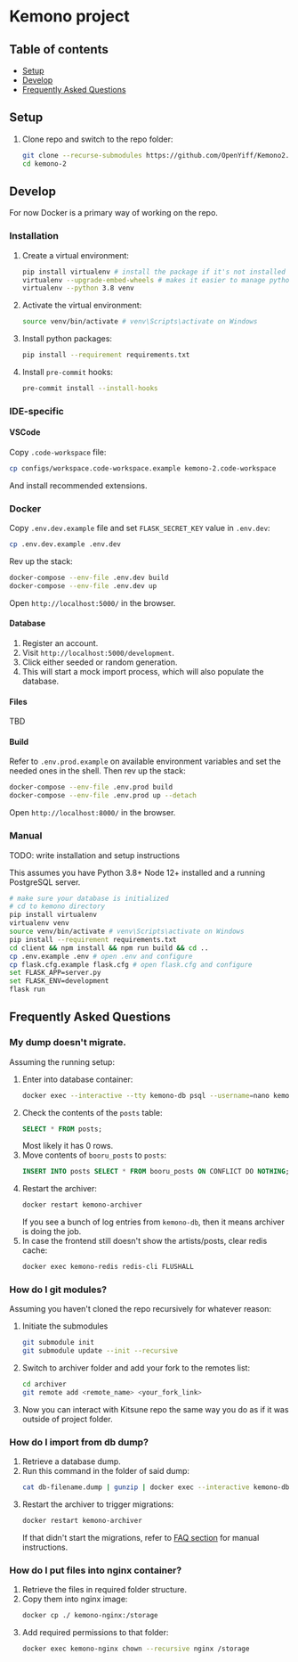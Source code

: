 # Kemono project

## Table of contents
- [Setup](#setup)
- [Develop](#develop)
- [Frequently Asked Questions](#frequently-asked-questions)

## Setup
1. Clone repo and switch to the repo folder:
    ```sh
    git clone --recurse-submodules https://github.com/OpenYiff/Kemono2.git kemono-2
    cd kemono-2
    ```

## Develop
For now Docker is a primary way of working on the repo.

### Installation
1. Create a virtual environment:
    ```sh
    pip install virtualenv # install the package if it's not installed
    virtualenv --upgrade-embed-wheels # makes it easier to manage python versions
    virtualenv --python 3.8 venv
    ```

2. Activate the virtual environment:
    ```sh
    source venv/bin/activate # venv\Scripts\activate on Windows
    ```

3. Install python packages:
    ```sh
    pip install --requirement requirements.txt
    ```

4. Install `pre-commit` hooks:
    ```sh
    pre-commit install --install-hooks
    ````

### IDE-specific

#### VSCode
Copy `.code-workspace` file:
```sh
cp configs/workspace.code-workspace.example kemono-2.code-workspace
```
And install recommended extensions.

### Docker
Copy `.env.dev.example` file and set `FLASK_SECRET_KEY` value in `.env.dev`:
```sh
cp .env.dev.example .env.dev
```
Rev up the stack:
```sh
docker-compose --env-file .env.dev build
docker-compose --env-file .env.dev up
```
Open `http://localhost:5000/` in the browser.

#### Database
1. Register an account.
2. Visit `http://localhost:5000/development`.
3. Click either seeded or random generation.
4. This will start a mock import process, which will also populate the database.

#### Files
TBD

#### Build
Refer to `.env.prod.example` on available environment variables and set the needed ones in the shell.
Then rev up the stack:
```sh
docker-compose --env-file .env.prod build
docker-compose --env-file .env.prod up --detach
```

Open `http://localhost:8000/` in the browser.

### Manual
TODO: write installation and setup instructions

This assumes you have Python 3.8+ Node 12+ installed and a running PostgreSQL server.
```sh
# make sure your database is initialized
# cd to kemono directory
pip install virtualenv
virtualenv venv
source venv/bin/activate # venv\Scripts\activate on Windows
pip install --requirement requirements.txt
cd client && npm install && npm run build && cd ..
cp .env.example .env # open .env and configure
cp flask.cfg.example flask.cfg # open flask.cfg and configure
set FLASK_APP=server.py
set FLASK_ENV=development
flask run
```

## Frequently Asked Questions

### __My dump doesn't migrate.__
Assuming the running setup:

1. Enter into database container:
    ```sh
    docker exec --interactive --tty kemono-db psql --username=nano kemonodb
    ```
2. Check the contents of the `posts` table:
    ```sql
    SELECT * FROM posts;
    ```
    Most likely it has 0 rows.
3. Move contents of `booru_posts` to `posts`:
    ```sql
    INSERT INTO posts SELECT * FROM booru_posts ON CONFLICT DO NOTHING;
    ```
4. Restart the archiver:
    ```sh
    docker restart kemono-archiver
    ```
    If you see a bunch of log entries from `kemono-db`, then it means archiver is doing the job.
5. In case the frontend still doesn't show the artists/posts, clear redis cache:
    ```sh
    docker exec kemono-redis redis-cli FLUSHALL
    ```
### __How do I git modules?__
Assuming you haven't cloned the repo recursively for whatever reason:
1. Initiate the submodules
    ```sh
    git submodule init
    git submodule update --init --recursive
    ```
2. Switch to archiver folder and add your fork to the remotes list:
    ```sh
    cd archiver
    git remote add <remote_name> <your_fork_link>
    ```
3. Now you can interact with Kitsune repo the same way you do as if it was outside of project folder.

### __How do I import from db dump?__
1. Retrieve a database dump.
2. Run this command in the folder of said dump:
    ```sh
    cat db-filename.dump | gunzip | docker exec --interactive kemono-db psql --username=nano kemonodb
    ```
3. Restart the archiver to trigger migrations:
    ```sh
    docker restart kemono-archiver
    ```
    If that didn't start the migrations, refer to [FAQ section](#my-dump-doesnt-migrate) for manual instructions.

### __How do I put files into nginx container?__
1. Retrieve the files in required folder structure.
2. Copy them into nginx image:
    ```sh
    docker cp ./ kemono-nginx:/storage
    ```
3. Add required permissions to that folder:
    ```sh
    docker exec kemono-nginx chown --recursive nginx /storage
    ```
